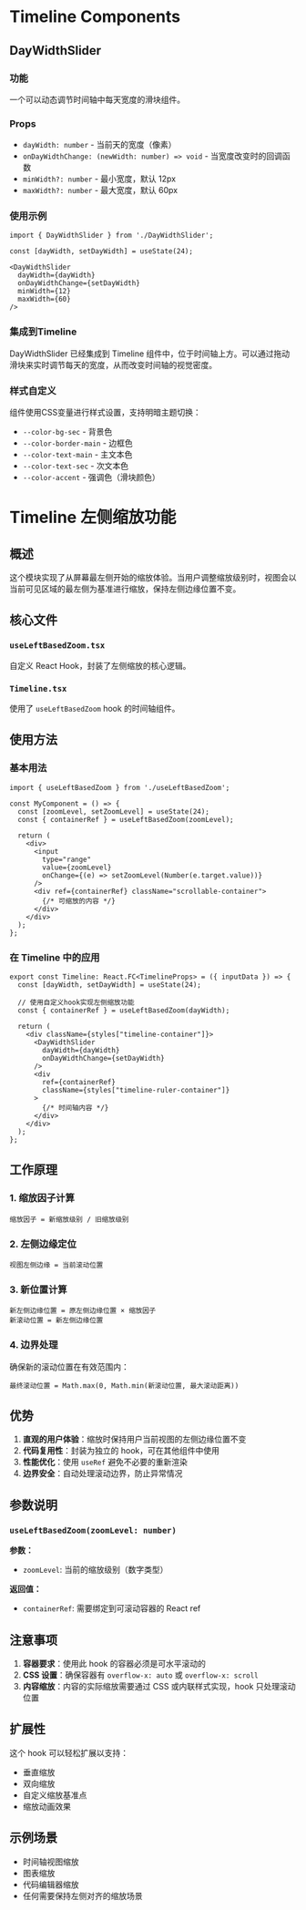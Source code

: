 # Timeline Components

## DayWidthSlider

### 功能
一个可以动态调节时间轴中每天宽度的滑块组件。

### Props
- `dayWidth: number` - 当前天的宽度（像素）
- `onDayWidthChange: (newWidth: number) => void` - 当宽度改变时的回调函数
- `minWidth?: number` - 最小宽度，默认 12px
- `maxWidth?: number` - 最大宽度，默认 60px

### 使用示例
```tsx
import { DayWidthSlider } from './DayWidthSlider';

const [dayWidth, setDayWidth] = useState(24);

<DayWidthSlider 
  dayWidth={dayWidth} 
  onDayWidthChange={setDayWidth}
  minWidth={12}
  maxWidth={60}
/>
```

### 集成到Timeline
DayWidthSlider 已经集成到 Timeline 组件中，位于时间轴上方。可以通过拖动滑块来实时调节每天的宽度，从而改变时间轴的视觉密度。

### 样式自定义
组件使用CSS变量进行样式设置，支持明暗主题切换：
- `--color-bg-sec` - 背景色
- `--color-border-main` - 边框色
- `--color-text-main` - 主文本色
- `--color-text-sec` - 次文本色
- `--color-accent` - 强调色（滑块颜色） 

# Timeline 左侧缩放功能

## 概述

这个模块实现了从屏幕最左侧开始的缩放体验。当用户调整缩放级别时，视图会以当前可见区域的最左侧为基准进行缩放，保持左侧边缘位置不变。

## 核心文件

### `useLeftBasedZoom.tsx`
自定义 React Hook，封装了左侧缩放的核心逻辑。

### `Timeline.tsx`
使用了 `useLeftBasedZoom` hook 的时间轴组件。

## 使用方法

### 基本用法

```tsx
import { useLeftBasedZoom } from './useLeftBasedZoom';

const MyComponent = () => {
  const [zoomLevel, setZoomLevel] = useState(24);
  const { containerRef } = useLeftBasedZoom(zoomLevel);

  return (
    <div>
      <input 
        type="range" 
        value={zoomLevel} 
        onChange={(e) => setZoomLevel(Number(e.target.value))}
      />
      <div ref={containerRef} className="scrollable-container">
        {/* 可缩放的内容 */}
      </div>
    </div>
  );
};
```

### 在 Timeline 中的应用

```tsx
export const Timeline: React.FC<TimelineProps> = ({ inputData }) => {
  const [dayWidth, setDayWidth] = useState(24);
  
  // 使用自定义hook实现左侧缩放功能
  const { containerRef } = useLeftBasedZoom(dayWidth);

  return (
    <div className={styles["timeline-container"]}>
      <DayWidthSlider 
        dayWidth={dayWidth} 
        onDayWidthChange={setDayWidth}
      />
      <div 
        ref={containerRef}
        className={styles["timeline-ruler-container"]}
      >
        {/* 时间轴内容 */}
      </div>
    </div>
  );
};
```

## 工作原理

### 1. 缩放因子计算
```
缩放因子 = 新缩放级别 / 旧缩放级别
```

### 2. 左侧边缘定位
```
视图左侧边缘 = 当前滚动位置
```

### 3. 新位置计算
```
新左侧边缘位置 = 原左侧边缘位置 × 缩放因子
新滚动位置 = 新左侧边缘位置
```

### 4. 边界处理
确保新的滚动位置在有效范围内：
```
最终滚动位置 = Math.max(0, Math.min(新滚动位置, 最大滚动距离))
```

## 优势

1. **直观的用户体验**：缩放时保持用户当前视图的左侧边缘位置不变
2. **代码复用性**：封装为独立的 hook，可在其他组件中使用
3. **性能优化**：使用 `useRef` 避免不必要的重新渲染
4. **边界安全**：自动处理滚动边界，防止异常情况

## 参数说明

### `useLeftBasedZoom(zoomLevel: number)`

**参数：**
- `zoomLevel`: 当前的缩放级别（数字类型）

**返回值：**
- `containerRef`: 需要绑定到可滚动容器的 React ref

## 注意事项

1. **容器要求**：使用此 hook 的容器必须是可水平滚动的
2. **CSS 设置**：确保容器有 `overflow-x: auto` 或 `overflow-x: scroll`
3. **内容缩放**：内容的实际缩放需要通过 CSS 或内联样式实现，hook 只处理滚动位置

## 扩展性

这个 hook 可以轻松扩展以支持：
- 垂直缩放
- 双向缩放
- 自定义缩放基准点
- 缩放动画效果

## 示例场景

- 时间轴视图缩放
- 图表缩放
- 代码编辑器缩放
- 任何需要保持左侧对齐的缩放场景 